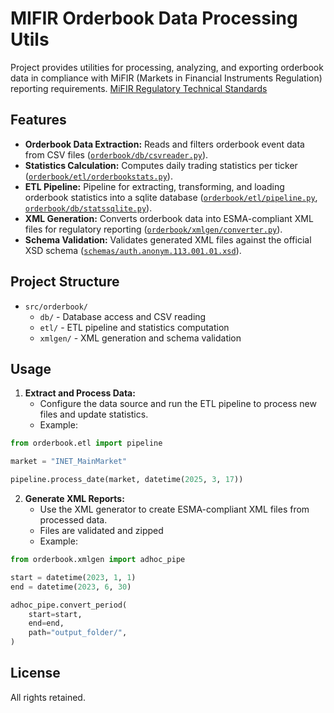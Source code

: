 # MIFIR Orderbook Data Processing Utils

Project provides utilities for processing, analyzing, and exporting orderbook data in compliance with MiFIR (Markets in Financial Instruments Regulation) reporting requirements. [MiFIR Regulatory Technical Standards](https://eur-lex.europa.eu/legal-content/EN/TXT/?uri=uriserv:OJ.L_.2017.087.01.0193.01.ENG&toc=OJ:L:2017:087:TOC)

## Features

- **Orderbook Data Extraction:** Reads and filters orderbook event data from CSV files ([`orderbook/db/csvreader.py`](orderbook/db/csvreader.py)).
- **Statistics Calculation:** Computes daily trading statistics per ticker ([`orderbook/etl/orderbookstats.py`](orderbook/etl/orderbookstats.py)).
- **ETL Pipeline:** Pipeline for extracting, transforming, and loading orderbook statistics into a sqlite database ([`orderbook/etl/pipeline.py`](orderbook/etl/pipeline.py), [`orderbook/db/statssqlite.py`](orderbook/db/statssqlite.py)).
- **XML Generation:** Converts orderbook data into ESMA-compliant XML files for regulatory reporting ([`orderbook/xmlgen/converter.py`](orderbook/xmlgen/converter.py)).
- **Schema Validation:** Validates generated XML files against the official XSD schema ([`schemas/auth.anonym.113.001.01.xsd`](schemas/auth.anonym.113.001.01.xsd)).

## Project Structure

- `src/orderbook/`
  - `db/` - Database access and CSV reading
  - `etl/` - ETL pipeline and statistics computation
  - `xmlgen/` - XML generation and schema validation

## Usage

1. **Extract and Process Data:**
   - Configure the data source and run the ETL pipeline to process new files and update statistics.
   - Example: 

```python
from orderbook.etl import pipeline

market = "INET_MainMarket"

pipeline.process_date(market, datetime(2025, 3, 17))
```

2. **Generate XML Reports:**
   - Use the XML generator to create ESMA-compliant XML files from processed data.
   - Files are validated and zipped
   - Example:

```python
from orderbook.xmlgen import adhoc_pipe

start = datetime(2023, 1, 1)
end = datetime(2023, 6, 30)

adhoc_pipe.convert_period(
    start=start,
    end=end,
    path="output_folder/",
)
```

## License

All rights retained.